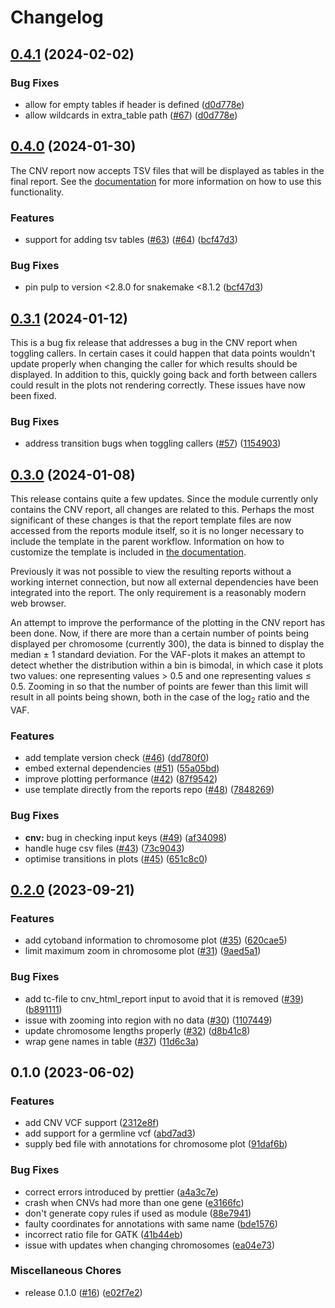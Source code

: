 # Changelog

## [0.4.1](https://github.com/hydra-genetics/reports/compare/v0.4.0...v0.4.1) (2024-02-02)


### Bug Fixes

* allow for empty tables if header is defined ([d0d778e](https://github.com/hydra-genetics/reports/commit/d0d778e198dadd461bf28c84ef17d16216d62174))
* allow wildcards in extra_table path ([#67](https://github.com/hydra-genetics/reports/issues/67)) ([d0d778e](https://github.com/hydra-genetics/reports/commit/d0d778e198dadd461bf28c84ef17d16216d62174))

## [0.4.0](https://github.com/hydra-genetics/reports/compare/v0.3.1...v0.4.0) (2024-01-30)

The CNV report now accepts TSV files that will be displayed as tables in the final report. See the [documentation](https://hydra-genetics-reports.readthedocs.io/en/latest/reports/#additional-tables) for more information on how to use this functionality.

### Features

* support for adding tsv tables ([#63](https://github.com/hydra-genetics/reports/issues/63)) ([#64](https://github.com/hydra-genetics/reports/issues/64)) ([bcf47d3](https://github.com/hydra-genetics/reports/commit/bcf47d395853db8452d2a73b95e39017c38d30f4))


### Bug Fixes

* pin pulp to version &lt;2.8.0 for snakemake <8.1.2 ([bcf47d3](https://github.com/hydra-genetics/reports/commit/bcf47d395853db8452d2a73b95e39017c38d30f4))

## [0.3.1](https://github.com/hydra-genetics/reports/compare/v0.3.0...v0.3.1) (2024-01-12)

This is a bug fix release that addresses a bug in the CNV report when toggling callers. In certain cases it could happen that data points wouldn't update properly when changing the caller for which results should be displayed. In addition to this, quickly going back and forth between callers could result in the plots not rendering correctly. These issues have now been fixed.

### Bug Fixes

* address transition bugs when toggling callers ([#57](https://github.com/hydra-genetics/reports/issues/57)) ([1154903](https://github.com/hydra-genetics/reports/commit/1154903f7cc86b8f575eed48f3683054fa33a644))

## [0.3.0](https://github.com/hydra-genetics/reports/compare/v0.2.0...v0.3.0) (2024-01-08)

This release contains quite a few updates. Since the module currently only contains the CNV report, all changes are related to this. Perhaps the most significant of these changes is that the report template files are now accessed from the reports module itself, so it is no longer necessary to include the template in the parent workflow. Information on how to customize the template is included in [the documentation](https://hydra-genetics-reports.readthedocs.io/en/latest/reports/).

Previously it was not possible to view the resulting reports without a working internet connection, but now all external dependencies have been integrated into the report. The only requirement is a reasonably modern web browser.

An attempt to improve the performance of the plotting in the CNV report has been done. Now, if there are more than a certain number of points being displayed per chromosome (currently 300), the data is binned to display the median &pm; 1 standard deviation. For the VAF-plots it makes an attempt to detect whether the distribution within a bin is bimodal, in which case it plots two values: one representing values &gt; 0.5 and one representing values &leq; 0.5. Zooming in so that the number of points are fewer than this limit will result in all points being shown, both in the case of the log<sub>2</sub> ratio and the VAF.

### Features

* add template version check ([#46](https://github.com/hydra-genetics/reports/issues/46)) ([dd780f0](https://github.com/hydra-genetics/reports/commit/dd780f0efc0236584b8fdee91bbd0853ab0ee677))
* embed external dependencies ([#51](https://github.com/hydra-genetics/reports/issues/51)) ([55a05bd](https://github.com/hydra-genetics/reports/commit/55a05bd77a690beb065b7204db881f6baaf5adaa))
* improve plotting performance ([#42](https://github.com/hydra-genetics/reports/issues/42)) ([87f9542](https://github.com/hydra-genetics/reports/commit/87f9542539c7589de9336a7a275aa025e92fff4f))
* use template directly from the reports repo ([#48](https://github.com/hydra-genetics/reports/issues/48)) ([7848269](https://github.com/hydra-genetics/reports/commit/7848269f43444fc55091139b37ebf34568417e32))


### Bug Fixes

* **cnv:** bug in checking input keys ([#49](https://github.com/hydra-genetics/reports/issues/49)) ([af34098](https://github.com/hydra-genetics/reports/commit/af340981e520e6e95f9649622d6b8e1e94ebce9a))
* handle huge csv files ([#43](https://github.com/hydra-genetics/reports/issues/43)) ([73c9043](https://github.com/hydra-genetics/reports/commit/73c904387f0c40c54c62dd2676b58534015644ab))
* optimise transitions in plots ([#45](https://github.com/hydra-genetics/reports/issues/45)) ([651c8c0](https://github.com/hydra-genetics/reports/commit/651c8c0d5fee3506707237374855e0123fceca89))

## [0.2.0](https://github.com/hydra-genetics/reports/compare/v0.1.0...v0.2.0) (2023-09-21)


### Features

* add cytoband information to chromosome plot ([#35](https://github.com/hydra-genetics/reports/issues/35)) ([620cae5](https://github.com/hydra-genetics/reports/commit/620cae58ac35abcb102487039cebe3bb2ff170ee))
* limit maximum zoom in chromosome plot ([#31](https://github.com/hydra-genetics/reports/issues/31)) ([9aed5a1](https://github.com/hydra-genetics/reports/commit/9aed5a1a4a99e62428872a710828c5d3e87f2aab))


### Bug Fixes

* add tc-file to cnv_html_report input to avoid that it is removed ([#39](https://github.com/hydra-genetics/reports/issues/39)) ([b891111](https://github.com/hydra-genetics/reports/commit/b891111a835ffdd201ce405151014f11ff545ede))
* issue with zooming into region with no data ([#30](https://github.com/hydra-genetics/reports/issues/30)) ([1107449](https://github.com/hydra-genetics/reports/commit/11074497e57652c3d2116260ae0642f3989fb88b))
* update chromosome lengths properly ([#32](https://github.com/hydra-genetics/reports/issues/32)) ([d8b41c8](https://github.com/hydra-genetics/reports/commit/d8b41c80dddf9817f73849908c66bf005d0cc600))
* wrap gene names in table ([#37](https://github.com/hydra-genetics/reports/issues/37)) ([11d6c3a](https://github.com/hydra-genetics/reports/commit/11d6c3a9dd1e22352f0c7021b352e8049ed2c175))

## 0.1.0 (2023-06-02)


### Features

* add CNV VCF support ([2312e8f](https://github.com/hydra-genetics/reports/commit/2312e8f3d1c4ba287fced98467cccebcd42fe365))
* add support for a germline vcf ([abd7ad3](https://github.com/hydra-genetics/reports/commit/abd7ad34d64a45196605bb62080ffe1c572c017a))
* supply bed file with annotations for chromosome plot ([91daf6b](https://github.com/hydra-genetics/reports/commit/91daf6bc9b199b5e38c8d7c80d2cd27215f1d9c0))


### Bug Fixes

* correct errors introduced by prettier ([a4a3c7e](https://github.com/hydra-genetics/reports/commit/a4a3c7e3402d2c0f9b1c9b3ecd158592427c4c8c))
* crash when CNVs had more than one gene ([e3166fc](https://github.com/hydra-genetics/reports/commit/e3166fcf2246d6fe813ea484dde4b8c42b2e74ab))
* don't generate copy rules if used as module ([88e7941](https://github.com/hydra-genetics/reports/commit/88e79419600e66c4c1ba20f003b61fd7e5ede6d0))
* faulty coordinates for annotations with same name ([bde1576](https://github.com/hydra-genetics/reports/commit/bde15767469b367857b3cbd5a171119e6a1c3363))
* incorrect ratio file for GATK ([41b44eb](https://github.com/hydra-genetics/reports/commit/41b44eba3548e3059f5768e78b65af35d3d87b22))
* issue with updates when changing chromosomes ([ea04e73](https://github.com/hydra-genetics/reports/commit/ea04e738e04469f1c4edbed02c4a81a2a673ab89))


### Miscellaneous Chores

* release 0.1.0 ([#16](https://github.com/hydra-genetics/reports/issues/16)) ([e02f7e2](https://github.com/hydra-genetics/reports/commit/e02f7e29e77b2b710fee3a6926ce57b05fd7590f))
